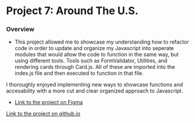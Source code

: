 # Project 7: Around The U.S.

### Overview

- This project allowed me to showcase my understanding how to refactor code in order to update and organize my Javascript into seperate modules that would allow the code to function in the same way, but using different tools. Tools such as FormValidator, Utilities, and rendering cards through Card.js. All of these are imported into the index.js file and then executed to function in that file.

I thoroughly enjoyed implementing new ways to showcase functions and accesability with a more cut and clear organized approach to Javascript.

- [Link to the project on Figma](https://www.figma.com/file/N3zUeequnpvMX807FfYAZW/Sprint-6-Around-The-U.S.?node-id=0-1&t=88iVO80aevkZBggI-0)

[Link to the project on github.io](https://luke170607.github.io/se_project_aroundtheus/)
